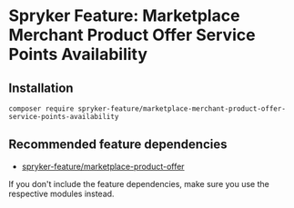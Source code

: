 # Spryker Feature: Marketplace Merchant Product Offer Service Points Availability



## Installation

```
composer require spryker-feature/marketplace-merchant-product-offer-service-points-availability
```

## Recommended feature dependencies
- [spryker-feature/marketplace-product-offer](https://github.com/spryker-feature/marketplace-product-offer)

If you don't include the feature dependencies, make sure you use the respective modules instead.
